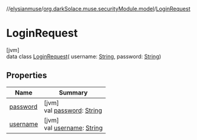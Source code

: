 //[elysianmuse](../../../index.md)/[org.darkSolace.muse.securityModule.model](../index.md)/[LoginRequest](index.md)

# LoginRequest

[jvm]\
data class [LoginRequest](index.md)(
username: [String](https://kotlinlang.org/api/latest/jvm/stdlib/kotlin/-string/index.html),
password: [String](https://kotlinlang.org/api/latest/jvm/stdlib/kotlin/-string/index.html))

## Properties

| Name | Summary |
|---|---|
| [password](password.md) | [jvm]<br>val [password](password.md): [String](https://kotlinlang.org/api/latest/jvm/stdlib/kotlin/-string/index.html) |
| [username](username.md) | [jvm]<br>val [username](username.md): [String](https://kotlinlang.org/api/latest/jvm/stdlib/kotlin/-string/index.html) |
